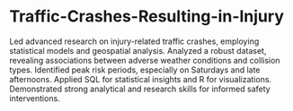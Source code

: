 # Traffic-Crashes-Resulting-in-Injury
Led advanced research on injury-related traffic crashes, employing statistical models and geospatial analysis. Analyzed a robust dataset, revealing associations between adverse weather conditions and collision types. Identified peak risk periods, especially on Saturdays and late afternoons. Applied SQL for statistical insights and R for visualizations. Demonstrated strong analytical and research skills for informed safety interventions.
